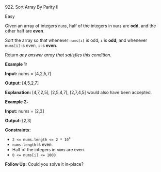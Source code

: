 922\. Sort Array By Parity II

Easy

Given an array of integers `nums`, half of the integers in `nums` are **odd**, and the other half are **even**.

Sort the array so that whenever `nums[i]` is odd, `i` is **odd**, and whenever `nums[i]` is even, `i` is **even**.

Return _any answer array that satisfies this condition_.

**Example 1:**

**Input:** nums = [4,2,5,7]

**Output:** [4,5,2,7]

**Explanation:** [4,7,2,5], [2,5,4,7], [2,7,4,5] would also have been accepted.

**Example 2:**

**Input:** nums = [2,3]

**Output:** [2,3]

**Constraints:**

*   <code>2 <= nums.length <= 2 * 10<sup>4</sup></code>
*   `nums.length` is even.
*   Half of the integers in `nums` are even.
*   `0 <= nums[i] <= 1000`

**Follow Up:** Could you solve it in-place?